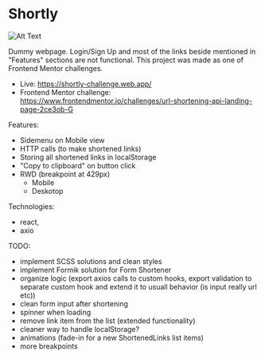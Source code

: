 
# Shortly

![Alt Text](https://media.giphy.com/media/AIf6PBlEUKvBCvmgKU/giphy.gif)

Dummy webpage. Login/Sign Up and most of the links beside mentioned in "Features" sections are not functional. 
This project was made as one of Frontend Mentor challenges. 
- Live: https://shortly-challenge.web.app/
- Frontend Mentor challenge: https://www.frontendmentor.io/challenges/url-shortening-api-landing-page-2ce3ob-G

Features: 
- Sidemenu on Mobile view
- HTTP calls (to make shortened links)
- Storing all shortened links in localStorage 
- "Copy to clipboard" on button click
- RWD (breakpoint at 429px)
    - Mobile
    - Deskotop

Technologies: 
- react, 
- axio

TODO: 
- implement SCSS solutions and clean styles
- implement Formik solution for Form Shortener
- organize logic (export axios calls to custom hooks, export validation to separate custom hook and extend it to usuall behavior (is input really url etc))
- clean form input after shortening
- spinner when loading
- remove link item from the list (extended functionality)
- cleaner way to handle localStorage?
- animations (fade-in for a new ShortenedLinks list items)
- more breakpoints
